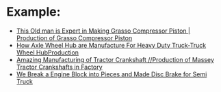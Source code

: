 # Example:
- [This Old man is Expert in Making Grasso Compressor Piston | Production of Grasso Compressor Piston](https://youtu.be/47HcpKz2TlU)
- [How Axle Wheel Hub are Manufacture For Heavy Duty Truck-Truck Wheel HubProduction](https://youtu.be/mQLp-BNM4C8)
- [Amazing Manufacturing of Tractor Crankshaft //Production of Massey Tractor Crankshafts in Factory](https://youtu.be/WgO0tK_c5vQ)
- [We Break a Engine Block into Pieces and Made Disc Brake for Semi Truck](https://youtu.be/62wezcfLNwU)
